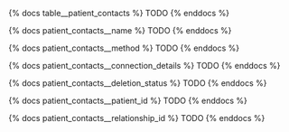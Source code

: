 {% docs table__patient_contacts %}
TODO
{% enddocs %}

{% docs patient_contacts__name %}
TODO
{% enddocs %}

{% docs patient_contacts__method %}
TODO
{% enddocs %}

{% docs patient_contacts__connection_details %}
TODO
{% enddocs %}

{% docs patient_contacts__deletion_status %}
TODO
{% enddocs %}

{% docs patient_contacts__patient_id %}
TODO
{% enddocs %}

{% docs patient_contacts__relationship_id %}
TODO
{% enddocs %}
